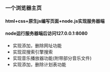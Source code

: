 ### 一个浏览器主页
#### html+css+原生js编写页面+node.js实现服务器端
#### node运行服务器端后访问127.0.0.1:8080
- 实现添加，删除网址功能
- 实现双搜索引擎搜索
- 实现音乐播放器功能(附带部分音乐文件)
- 实现添加，删除计划表功能
